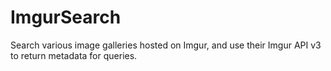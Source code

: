 ImgurSearch
=====================

Search various image galleries hosted on Imgur, and use their Imgur API v3 to return metadata for queries. 
